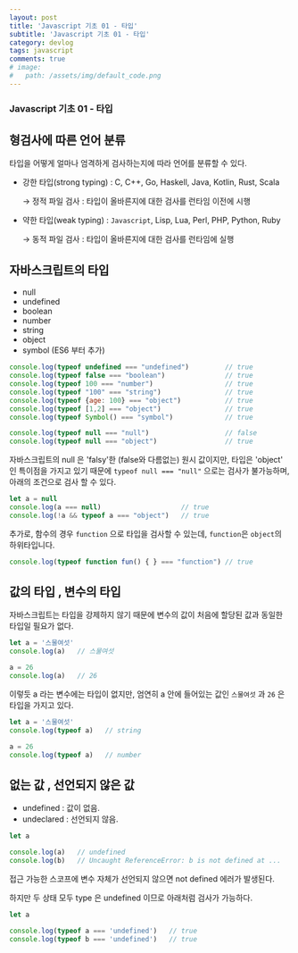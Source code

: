 ```yaml
---
layout: post
title: 'Javascript 기초 01 - 타입'
subtitle: 'Javascript 기초 01 - 타입'
category: devlog
tags: javascript
comments: true
# image: 
#   path: /assets/img/default_code.png
---
```


### Javascript 기초 01 - 타입

## 형검사에 따른 언어 분류

타입을 어떻게 얼마나 엄격하게 검사하는지에 따라 언어를 분류할 수 있다.

- 강한 타입(strong typing) : C, C++, Go, Haskell, Java, Kotlin, Rust, Scala

    → 정적 파일 검사 : 타입이 올바른지에 대한 검사를 런타임 이전에 시행

- 약한 타입(weak typing) : `Javascript`, Lisp, Lua, Perl, PHP, Python, Ruby

    → 동적 파일 검사 : 타입이 올바른지에 대한 검사를 런타임에 실행

## 자바스크립트의 타입

- null
- undefined
- boolean
- number
- string
- object
- symbol (ES6 부터 추가)

```jsx
console.log(typeof undefined === "undefined")         // true
console.log(typeof false === "boolean")               // true
console.log(typeof 100 === "number")                  // true
console.log(typeof "100" === "string")                // true
console.log(typeof {age: 100} === "object")           // true
console.log(typeof [1,2] === "object")                // true
console.log(typeof Symbol() === "symbol")             // true

console.log(typeof null === "null")                   // false
console.log(typeof null === "object")                 // true
```

자바스크립트의 null 은 'falsy'한 (false와 다름없는) 원시 값이지만, 타입은 'object' 인 특이점을 가지고 있기 때문에 `typeof null === "null"` 으로는 검사가 불가능하며, 아래의 조건으로 검사 할 수 있다.

```jsx
let a = null
console.log(a === null)                    // true
console.log(!a && typeof a === "object")   // true
```

추가로, 함수의 경우 `function` 으로 타입을 검사할 수 있는데, `function`은 `object`의 하위타입니다.

```jsx
console.log(typeof function fun() { } === "function") // true
```

## 값의 타입 , 변수의 타입

자바스크립트는 타입을 강제하지 않기 때문에 변수의 값이 처음에 할당된 값과 동일한 타입일 필요가 없다.

```jsx
let a = '스물여섯'
console.log(a)   // 스물여섯

a = 26
console.log(a)   // 26
```

이렇듯 a 라는 변수에는 타입이 없지만, 엄연히 a 안에 들어있는 값인 `스물여섯` 과 `26` 은 타입을 가지고 있다.

```jsx
let a = '스물여섯'
console.log(typeof a)   // string

a = 26
console.log(typeof a)   // number
```

## 없는 값 , 선언되지 않은 값

- undefined : 값이 없음. 
- undeclared : 선언되지 않음.

```jsx
let a

console.log(a)   // undefined
console.log(b)   // Uncaught ReferenceError: b is not defined at ... 
```

접근 가능한 스코프에 변수 자체가 선언되지 않으면 not defined 에러가 발생된다.

하지만 두 상태 모두 type 은 undefined 이므로 아래처럼 검사가 가능하다.

```jsx
let a

console.log(typeof a === 'undefined')   // true
console.log(typeof b === 'undefined')   // true
```